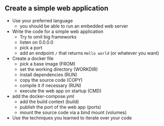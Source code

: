 ## Create a simple web application

* Use your preferred language  
  * you should be able to run an embedded web server
* Write the code for a simple web application  
  * Try to omit big frameworks  
  * listen on 0.0.0.0  
  * pick a port  
  * add an endpoint `/` that returns `Hello world` (or whatever you want)  
* Create a docker file
  * pick a base image (FROM)  
  * set the working directory (WORKDIR)  
  * install dependencies (RUN)  
  * copy the source code (COPY)  
  * compile it if necessary (RUN)  
  * execute the web app on startup (CMD)  
* add the docker-compose.yml  
  * add the build context (build)  
  * publish the port of the web app (ports)  
  * mount the source code via a bind mount (volumes)  
* Use the techniques you learned to iterate over your code